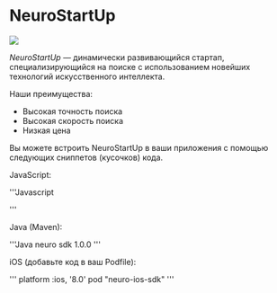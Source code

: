 # NeuroStartUp

![](https://i.imgur.com/IZORWiI.png)

*NeuroStartUp* — динамически развивающийся стартап, специализирующийся на поиске с использованием новейших технологий искусственного интеллекта.

Наши преимущества:
* Высокая точность поиска
* Высокая скорость поиска
* Низкая цена

Вы можете встроить NeuroStartUp в ваши приложения с помощью следующих сниппетов (кусочков) кода.

JavaScript:

  '''Javascript
<script src="https://localhost/neuro.sdk.min.js"></script>
  '''

Java (Maven):

  '''Java
<dependency>
<groupId>neuro</groupId>
<artifactId>sdk</artifactId>
<version>1.0.0</version>
</dependency>
  '''

iOS (добавьте код в ваш Podfile):

  '''
platform :ios, '8.0'
pod "neuro-ios-sdk"
  '''
